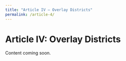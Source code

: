 ```yaml
---
title: "Article IV – Overlay Districts"
permalink: /article-4/
---
```


# Article IV: Overlay Districts

Content coming soon.
